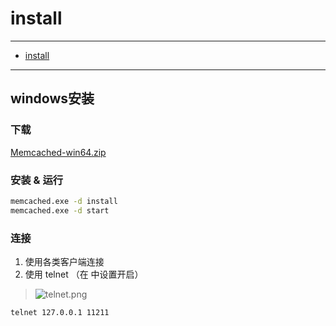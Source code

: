 # install

---

- [install](#install)

---

## windows安装

### 下载

[Memcached-win64.zip](https://pan.baidu.com/s/1hqEu6ag)

### 安装 & 运行

``` bat
memcached.exe -d install
memcached.exe -d start
```

### 连接

1. 使用各类客户端连接
2. 使用 telnet （在 中设置开启）

> ![telnet.png](./telnet.png)

``` bash
telnet 127.0.0.1 11211
```
